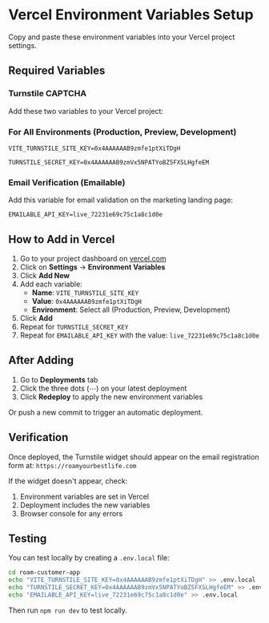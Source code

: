# Vercel Environment Variables Setup

Copy and paste these environment variables into your Vercel project settings.

## Required Variables

### Turnstile CAPTCHA

Add these two variables to your Vercel project:

### For All Environments (Production, Preview, Development)

```
VITE_TURNSTILE_SITE_KEY=0x4AAAAAAB9zmfe1ptXiTDgH
```

```
TURNSTILE_SECRET_KEY=0x4AAAAAAB9zmVx5NPATYoBZ5FXSLHgfeEM
```

### Email Verification (Emailable)

Add this variable for email validation on the marketing landing page:

```
EMAILABLE_API_KEY=live_72231e69c75c1a8c1d0e
```

## How to Add in Vercel

1. Go to your project dashboard on [vercel.com](https://vercel.com)
2. Click on **Settings** → **Environment Variables**
3. Click **Add New**
4. Add each variable:
   - **Name**: `VITE_TURNSTILE_SITE_KEY`
   - **Value**: `0x4AAAAAAB9zmfe1ptXiTDgH`
   - **Environment**: Select all (Production, Preview, Development)
5. Click **Add**
6. Repeat for `TURNSTILE_SECRET_KEY`
7. Repeat for `EMAILABLE_API_KEY` with the value: `live_72231e69c75c1a8c1d0e`

## After Adding

1. Go to **Deployments** tab
2. Click the three dots (⋯) on your latest deployment
3. Click **Redeploy** to apply the new environment variables

Or push a new commit to trigger an automatic deployment.

## Verification

Once deployed, the Turnstile widget should appear on the email registration form at:
`https://roamyourbestlife.com`

If the widget doesn't appear, check:
1. Environment variables are set in Vercel
2. Deployment includes the new variables
3. Browser console for any errors

## Testing

You can test locally by creating a `.env.local` file:

```bash
cd roam-customer-app
echo "VITE_TURNSTILE_SITE_KEY=0x4AAAAAAB9zmfe1ptXiTDgH" >> .env.local
echo "TURNSTILE_SECRET_KEY=0x4AAAAAAB9zmVx5NPATYoBZ5FXSLHgfeEM" >> .env.local
echo "EMAILABLE_API_KEY=live_72231e69c75c1a8c1d0e" >> .env.local
```

Then run `npm run dev` to test locally.

